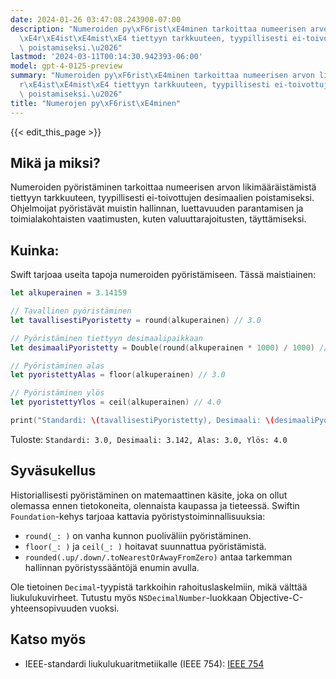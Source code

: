 ```yaml
---
date: 2024-01-26 03:47:08.243908-07:00
description: "Numeroiden py\xF6rist\xE4minen tarkoittaa numeerisen arvon likim\xE4\
  \xE4r\xE4ist\xE4mist\xE4 tiettyyn tarkkuuteen, tyypillisesti ei-toivottujen desimaalien\
  \ poistamiseksi.\u2026"
lastmod: '2024-03-11T00:14:30.942393-06:00'
model: gpt-4-0125-preview
summary: "Numeroiden py\xF6rist\xE4minen tarkoittaa numeerisen arvon likim\xE4\xE4\
  r\xE4ist\xE4mist\xE4 tiettyyn tarkkuuteen, tyypillisesti ei-toivottujen desimaalien\
  \ poistamiseksi.\u2026"
title: "Numerojen py\xF6rist\xE4minen"
---
```


{{< edit_this_page >}}

## Mikä ja miksi?

Numeroiden pyöristäminen tarkoittaa numeerisen arvon likimääräistämistä tiettyyn tarkkuuteen, tyypillisesti ei-toivottujen desimaalien poistamiseksi. Ohjelmoijat pyöristävät muistin hallinnan, luettavuuden parantamisen ja toimialakohtaisten vaatimusten, kuten valuuttarajoitusten, täyttämiseksi.

## Kuinka:

Swift tarjoaa useita tapoja numeroiden pyöristämiseen. Tässä maistiainen:

```Swift
let alkuperainen = 3.14159

// Tavallinen pyöristäminen
let tavallisestiPyoristetty = round(alkuperainen) // 3.0

// Pyöristäminen tiettyyn desimaalipaikkaan
let desimaaliPyoristetty = Double(round(alkuperainen * 1000) / 1000) // 3.142

// Pyöristäminen alas
let pyoristettyAlas = floor(alkuperainen) // 3.0

// Pyöristäminen ylös
let pyoristettyYlos = ceil(alkuperainen) // 4.0

print("Standardi: \(tavallisestiPyoristetty), Desimaali: \(desimaaliPyoristetty), Alas: \(pyoristettyAlas), Ylös: \(pyoristettyYlos)")
```

Tuloste: `Standardi: 3.0, Desimaali: 3.142, Alas: 3.0, Ylös: 4.0`

## Syväsukellus

Historiallisesti pyöristäminen on matemaattinen käsite, joka on ollut olemassa ennen tietokoneita, olennaista kaupassa ja tieteessä. Swiftin `Foundation`-kehys tarjoaa kattavia pyöristystoiminnallisuuksia:

- `round(_: )` on vanha kunnon puoliväliin pyöristäminen.
- `floor(_: )` ja `ceil(_: )` hoitavat suunnattua pyöristämistä.
- `rounded(.up/.down/.toNearestOrAwayFromZero)` antaa tarkemman hallinnan pyöristyssääntöjä enumin avulla.

Ole tietoinen `Decimal`-tyypistä tarkkoihin rahoituslaskelmiin, mikä välttää liukulukuvirheet. Tutustu myös `NSDecimalNumber`-luokkaan Objective-C-yhteensopivuuden vuoksi.

## Katso myös

- IEEE-standardi liukulukuaritmetiikalle (IEEE 754): [IEEE 754](https://ieeexplore.ieee.org/document/4610935)
